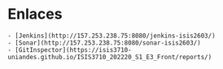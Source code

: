 # Enlaces
    - [Jenkins](http://157.253.238.75:8080/jenkins-isis2603/)
    - [Sonar](http://157.253.238.75:8080/sonar-isis2603/)
    - [GitInspector](https://isis3710-uniandes.github.io/ISIS3710_202220_S1_E3_Front/reports/)